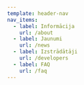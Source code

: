 ```yaml
---
template: header-nav
nav_items:
  - label: Informācija
    url: /about
  - label: Jaunumi
    url: /news
  - label: Izstrādātāji
    url: /developers
  - label: FAQ
    url: /faq
---
```

